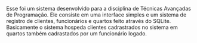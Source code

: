 Esse foi um sistema desenvolvido para a disciplina de Técnicas Avançadas de Programação. Ele consiste em uma interface simples e um sistema de registro de clientes, funcionários e quartos feito através do SQLite. Basicamente o sistema hospeda clientes cadrastrados no sistema em quartos também cadrastados por um funcionário logado.
